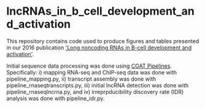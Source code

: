 # lncRNAs_in_b_cell_development_and_activation


This repository contains code used to produce figures and tables presented in our 2016 
publication ['Long noncoding RNAs in B-cell development and activation'](https://doi.org/10.1182/blood-2015-11-680843).

Initial sequence data processing was done using [CGAT Pipelines](https://github.com/CGATOxford/CGATPipelines). Specifically:
i) mapping RNA-seq and ChIP-seq data was done with pipeline_mapping.py, ii) transcript assembly was done with pipeline_rnaseqtranscripts.py, iii) initial lncRNA detection was done with pipeline_rnaseqlncrna.py, and iv) irreprpducibility discovery rate (IDR) analysis was done with pipeline_idr.py.

